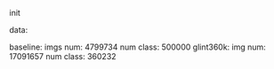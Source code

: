 init

data:

baseline:
imgs num: 4799734
num class: 500000
glint360k: 
img num: 17091657
num class: 360232
